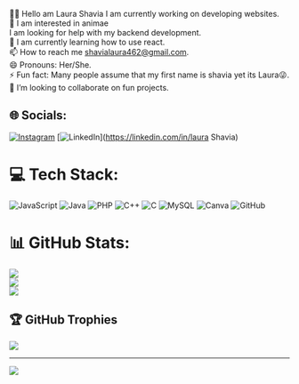 
 💫👋 Hello am Laura Shavia
I am currently working on developing websites.<br>👀  I am interested in animae<br>I am looking for help with my backend development.<br> 🌱 I am currently learning how to use react.<br>📫 How to reach me shavialaura462@gmail.com.<br>  😄 Pronouns: Her/She.<br>⚡ Fun fact: Many people assume that my first name is shavia yet its Laura😜.<br> 💞️ I’m looking to collaborate on fun projects.


## 🌐 Socials:
[![Instagram](https://img.shields.io/badge/Instagram-%23E4405F.svg?logo=Instagram&logoColor=white)](https://instagram.com/@laura_shavia) [![LinkedIn](https://img.shields.io/badge/LinkedIn-%230077B5.svg?logo=linkedin&logoColor=white)](https://linkedin.com/in/laura Shavia) 

# 💻 Tech Stack:
![JavaScript](https://img.shields.io/badge/javascript-%23323330.svg?style=for-the-badge&logo=javascript&logoColor=%23F7DF1E) ![Java](https://img.shields.io/badge/java-%23ED8B00.svg?style=for-the-badge&logo=openjdk&logoColor=white) ![PHP](https://img.shields.io/badge/php-%23777BB4.svg?style=for-the-badge&logo=php&logoColor=white) ![C++](https://img.shields.io/badge/c++-%2300599C.svg?style=for-the-badge&logo=c%2B%2B&logoColor=white) ![C](https://img.shields.io/badge/c-%2300599C.svg?style=for-the-badge&logo=c&logoColor=white) ![MySQL](https://img.shields.io/badge/mysql-4479A1.svg?style=for-the-badge&logo=mysql&logoColor=white) ![Canva](https://img.shields.io/badge/Canva-%2300C4CC.svg?style=for-the-badge&logo=Canva&logoColor=white) ![GitHub](https://img.shields.io/badge/github-%23121011.svg?style=for-the-badge&logo=github&logoColor=white)
# 📊 GitHub Stats:
![](https://github-readme-stats.vercel.app/api?username=Kristen3381&theme=dark&hide_border=false&include_all_commits=true&count_private=true)<br/>
![](https://github-readme-streak-stats.herokuapp.com/?user=Kristen3381&theme=dark&hide_border=false)<br/>
![](https://github-readme-stats.vercel.app/api/top-langs/?username=Kristen3381&theme=dark&hide_border=false&include_all_commits=true&count_private=true&layout=compact)

## 🏆 GitHub Trophies
![](https://github-profile-trophy.vercel.app/?username=Kristen3381&theme=gruvbox&no-frame=false&no-bg=true&margin-w=4)

---
[![](https://visitcount.itsvg.in/api?id=Kristen3381&icon=0&color=0)](https://visitcount.itsvg.in)

<!-- Proudly created with GPRM ( https://gprm.itsvg.in ) -->
